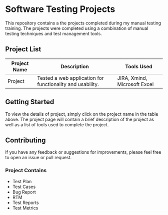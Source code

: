 # Software Testing Projects
This repository contains a the projects completed during my manual testing training. The projects were completed using a combination of manual testing techniques and test management tools.

## Project List

| Project Name | Description | Tools Used |
|--------------|-------------|------------|
| Project     | Tested a web application for functionality and usability. | JIRA, Xmind, Microsoft Excel |


## Getting Started

To view the details of project, simply click on the project name in the table above. The project page will contain a brief description of the project as well as a list of tools used to complete the project.

## Contributing

If you have any feedback or suggestions for improvements, please feel free to open an issue or pull request.


### Project Contains
- Test Plan
- Test Cases
- Bug Report
- RTM
- Test Reports
- Test Metrics


